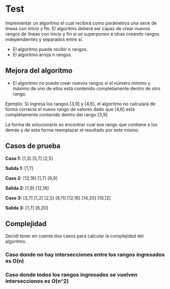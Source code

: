 # Test

Implementar un algoritmo el cual recibirá como parámetros una serie de líneas con inicio y fin. El algoritmo deberá ser capaz de crear nuevos rangos de líneas con inicio y fin si se superponen a otras creando rangos independientes y separados entre sí.
-	El algoritmo puede recibir n rangos.
-	El algoritmo arroja n rangos.

## Mejora del algoritmo

-	El algoritmo no puede crear nuevos rangos si el número mínimo y máximo de uno de ellos está contenido completamente dentro de otro rango.

Ejemplo:
Sí ingresa los rangos [3,9] y [4,6], el algoritmo no calculará de forma correcta el nuevo rango de valores dado que [4,6] está completamente contenido dentro del rango [3,9]

La forma de solucionarlo es encontrar cual ese rango que contiene a los demás y de esta forma reemplazar el resultado por este mismo.

## Casos de prueba

**Caso 1:**
[1,3] [5,7] [2,5]	

**Salida 1:**
[1,7]

**Caso 2:**
[12,18] [1,7] [6,9]						

**Salida 2:**
[1,9] [12,18]

**Caso 3:**
[3,7] [1,2] [2,5] [8,11] [12,16] [14,20] [10,12]		

**Salida 3:**
[1,7] [8,20]


## Complejidad
Decidí tener en cuenta dos casos para calcular la complejidad del algoritmo.

### Caso donde no hay intersecciones entre los rangos ingresados es O(n)

### Caso donde todos los rangos ingresados se vuelven intersecciones es O(n^2)



